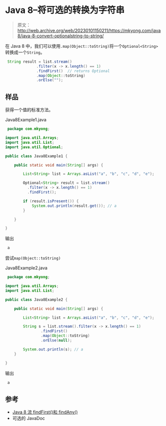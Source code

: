 # Java 8–将可选的<string>转换为字符串</string>

> 原文：<http://web.archive.org/web/20230101150211/https://mkyong.com/java8/java-8-convert-optionalstring-to-string/>

在 Java 8 中，我们可以使用`.map(Object::toString)`将一个`Optional<String>`转换成一个`String`。

```java
 String result = list.stream()
              .filter(x -> x.length() == 1)
              .findFirst()  // returns Optional
              .map(Object::toString)
              .orElse(""); 
```

## 样品

获得一个值的标准方法。

Java8Example1.java

```java
 package com.mkyong;

import java.util.Arrays;
import java.util.List;
import java.util.Optional;

public class Java8Example1 {

    public static void main(String[] args) {

        List<String> list = Arrays.asList("a", "b", "c", "d", "e");

        Optional<String> result = list.stream()
          .filter(x -> x.length() == 1)
          .findFirst();

        if (result.isPresent()) {
            System.out.println(result.get()); // a
        }

    }

} 
```

输出

```java
 a 
```

尝试`map(Object::toString)`

Java8Example2.java

```java
 package com.mkyong;

import java.util.Arrays;
import java.util.List;

public class Java8Example2 {

    public static void main(String[] args) {

        List<String> list = Arrays.asList("a", "b", "c", "d", "e");

        String s = list.stream().filter(x -> x.length() == 1)
                .findFirst()
                .map(Object::toString)
                .orElse(null);

        System.out.println(s); // a
    }

} 
```

输出

```java
 a 
```

## 参考

*   [Java 8 流 findFirst()和 findAny()](/web/20221208025451/https://mkyong.com/java8/java-8-stream-findfirst-and-findany/)
*   可选的 JavaDoc

<input type="hidden" id="mkyong-current-postId" value="15457">